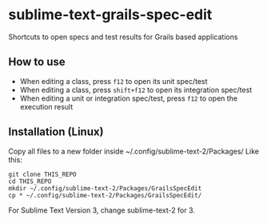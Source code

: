 sublime-text-grails-spec-edit
=============================

Shortcuts to open specs and test results for Grails based applications


How to use
----------

- When editing a class, press ```f12``` to open its unit spec/test
- When editing a class, press ```shift+f12``` to open its integration spec/test
- When editing a unit or integration spec/test, press ```f12``` to open the execution result


Installation (Linux)
--------------------
Copy all files to a new folder inside ~/.config/sublime-text-2/Packages/
Like this:
```
git clone THIS_REPO
cd THIS_REPO
mkdir ~/.config/sublime-text-2/Packages/GrailsSpecEdit
cp * ~/.config/sublime-text-2/Packages/GrailsSpecEdit/
```

For Sublime Text Version 3, change sublime-text-2 for 3.
